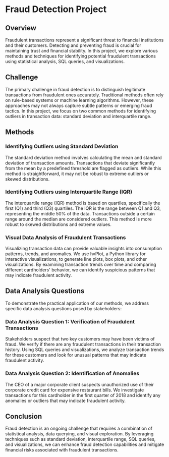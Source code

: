 # Fraud Detection Project

## Overview
Fraudulent transactions represent a significant threat to financial institutions and their customers. Detecting and preventing fraud is crucial for maintaining trust and financial stability. In this project, we explore various methods and techniques for identifying potential fraudulent transactions using statistical analysis, SQL queries, and visualizations.

## Challenge
The primary challenge in fraud detection is to distinguish legitimate transactions from fraudulent ones accurately. Traditional methods often rely on rule-based systems or machine learning algorithms. However, these approaches may not always capture subtle patterns or emerging fraud tactics. In this project, we focus on two common methods for identifying outliers in transaction data: standard deviation and interquartile range.

## Methods

### Identifying Outliers using Standard Deviation
The standard deviation method involves calculating the mean and standard deviation of transaction amounts. Transactions that deviate significantly from the mean by a predefined threshold are flagged as outliers. While this method is straightforward, it may not be robust to extreme outliers or skewed distributions.

### Identifying Outliers using Interquartile Range (IQR)
The interquartile range (IQR) method is based on quartiles, specifically the first (Q1) and third (Q3) quartiles. The IQR is the range between Q1 and Q3, representing the middle 50% of the data. Transactions outside a certain range around the median are considered outliers. This method is more robust to skewed distributions and extreme values.

### Visual Data Analysis of Fraudulent Transactions
Visualizing transaction data can provide valuable insights into consumption patterns, trends, and anomalies. We use hvPlot, a Python library for interactive visualizations, to generate line plots, box plots, and other visualizations. By examining transaction trends over time and comparing different cardholders' behavior, we can identify suspicious patterns that may indicate fraudulent activity.

## Data Analysis Questions
To demonstrate the practical application of our methods, we address specific data analysis questions posed by stakeholders:

### Data Analysis Question 1: Verification of Fraudulent Transactions
Stakeholders suspect that two key customers may have been victims of fraud. We verify if there are any fraudulent transactions in their transaction history. Using SQL queries and visualizations, we analyze transaction trends for these customers and look for unusual patterns that may indicate fraudulent activity.

### Data Analysis Question 2: Identification of Anomalies
The CEO of a major corporate client suspects unauthorized use of their corporate credit card for expensive restaurant bills. We investigate transactions for this cardholder in the first quarter of 2018 and identify any anomalies or outliers that may indicate fraudulent activity.

## Conclusion
Fraud detection is an ongoing challenge that requires a combination of statistical analysis, data querying, and visual exploration. By leveraging techniques such as standard deviation, interquartile range, SQL queries, and visualizations, we can enhance fraud detection capabilities and mitigate financial risks associated with fraudulent transactions.
